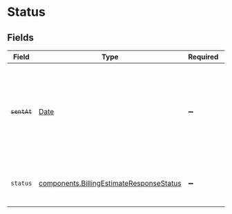 # Status


## Fields

| Field                                                                                                                   | Type                                                                                                                    | Required                                                                                                                | Description                                                                                                             | Example                                                                                                                 |
| ----------------------------------------------------------------------------------------------------------------------- | ----------------------------------------------------------------------------------------------------------------------- | ----------------------------------------------------------------------------------------------------------------------- | ----------------------------------------------------------------------------------------------------------------------- | ----------------------------------------------------------------------------------------------------------------------- |
| ~~`sentAt`~~                                                                                                            | [Date](https://developer.mozilla.org/en-US/docs/Web/JavaScript/Reference/Global_Objects/Date)                           | :heavy_minus_sign:                                                                                                      | : warning: ** DEPRECATED **: This will be removed in a future release, please migrate away from it as soon as possible. | 2020-04-09T18:14:30Z                                                                                                    |
| `status`                                                                                                                | [components.BillingEstimateResponseStatus](../../../sdk/models/components/billingestimateresponsestatus.md)             | :heavy_minus_sign:                                                                                                      | What the current status of this invoice can be.                                                                         | Pending                                                                                                                 |